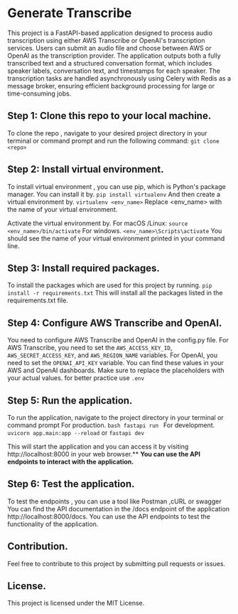 # Generate Transcribe
This project is a FastAPI-based application designed to process audio transcription using either AWS Transcribe or OpenAI's transcription services. Users can submit an audio file and choose between AWS or OpenAI as the transcription provider. The application outputs both a fully transcribed text and a structured conversation format, which includes speaker labels, conversation text, and timestamps for each speaker. The transcription tasks are handled asynchronously using Celery with Redis as a message broker, ensuring efficient background processing for large or time-consuming jobs.

## Step 1: Clone this repo to your local machine.
To clone the repo , navigate to your desired project directory in your terminal or command prompt and run the following command:
    ```git clone <repo>```

##  Step 2: Install virtual environment.
To install virtual environment , you can use pip, which is Python's package manager. You can install it by. 
    ```
        pip install virtualenv
    ```
And  then create a virtual environment by.
    ```
        virtualenv <env_name>
    ```
Replace <env_name> with the name of your virtual environment.

Activate  the virtual environment by.
    For macOS /Linux:
    ```
        source <env_name>/bin/activate
    ```
For windows.
    ```
        <env_name>\Scripts\activate
    ```
You should see the name of your virtual environment printed in your command line.

##   Step 3: Install required packages.
To install the packages which are used for this project by running.
    ```
        pip install -r requirements.txt
    ```
This will install all the packages listed in the requirements.txt file.

##  Step 4: Configure AWS Transcribe and OpenAI.
You need to configure AWS Transcribe and OpenAI in the config.py file.
For AWS Transcribe, you need to set the ```AWS_ACCESS_KEY_ID```, ```AWS_SECRET_ACCESS_KEY```, and ```AWS_REGION_NAME``` variables.
For OpenAI, you need to set the ```OPENAI_API_KEY``` variable.
You can find these values in your AWS and OpenAI dashboards.
Make sure to replace the placeholders with your actual values.
for better practice use ```.env```

##   Step 5: Run the application.
To run the application, navigate to the project directory in your terminal or command prompt
    For production.
    ```bash
        fastapi run
    ```
    For development.
    ```
        uvicorn app.main:app --reload
    ```
    or 
    ```
        fastapi dev
    ```

This will start the application and you can access it by visiting http://localhost:8000
    in your web browser.**
    **You can use the API endpoints to interact with the application.**

## Step  6: Test the application.

To test the endpoints , you can use a tool like Postman ,cURL or swagger
    You can find the API documentation in the /docs endpoint of the application http://localhost:8000/docs.
    You can use the API endpoints to test the functionality of the application.


## Contribution.

Feel  free to contribute to this project by submitting pull requests or issues.

## License.
This project is licensed under the MIT License.

